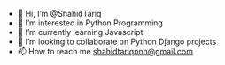 - 👋 Hi, I’m @ShahidTariq
- 👀 I’m interested in Python Programming
- 🌱 I’m currently learning Javascript
- 💞️ I’m looking to collaborate on Python Django projects
- 📫 How to reach me shahidtariqnnn@gmail.com

<!---
ShahidTariq/ShahidTariq is a ✨ special ✨ repository because its `README.md` (this file) appears on your GitHub profile.
You can click the Preview link to take a look at your changes.
--->
